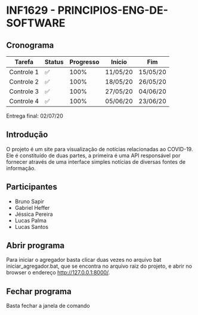 # INF1629 - PRINCIPIOS-ENG-DE-SOFTWARE

## Cronograma
Tarefa | Status | Progresso | Início | Fim
------ | ------ | --------- | ------ | ----
Controle 1 | :white_check_mark: | 100% | 11/05/20 | 15/05/20
Controle 2 | :white_check_mark: | 100% | 18/05/20 | 26/05/20
Controle 3 | :white_check_mark: | 100% | 27/05/20 | 04/06/20
Controle 4 | :white_check_mark: | 100% | 05/06/20 | 23/06/20

Entrega final: 02/07/20


## Introdução
O projeto é um site para visualização de notícias relacionadas ao COVID-19. 
Ele é constituído de duas partes, a primeira é uma API responsável por fornecer através de uma interface simples notícias de diversas fontes de informação.

## Participantes
* Bruno Sapir
* Gabriel Heffer
* Jéssica Pereira
* Lucas Palma
* Lucas Santos

## Abrir programa
Para iniciar o agregador basta clicar duas vezes no arquivo bat iniciar_agregador.bat, que se encontra no arquivo raiz do projeto, e abrir no browser o endereço http://127.0.0.1:8000/.

## Fechar programa
Basta fechar a janela de comando
